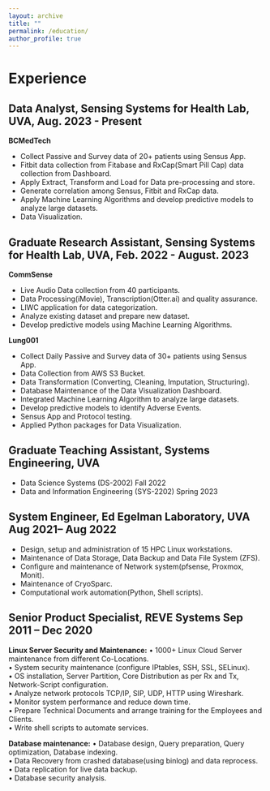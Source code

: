 ```yaml
---
layout: archive
title: ""
permalink: /education/
author_profile: true
---
```





# Experience

## **Data Analyst, Sensing Systems for Health Lab, UVA**,        Aug. 2023 - Present  

**BCMedTech**  
- Collect Passive and Survey data of 20+ patients using Sensus App.  
- Fitbit data collection from Fitabase and RxCap(Smart Pill Cap) data collection from Dashboard.  
- Apply Extract, Transform and Load for Data pre-processing and store.  
- Generate correlation among Sensus, Fitbit and RxCap data.  
- Apply Machine Learning Algorithms and develop predictive models to analyze large datasets.  
- Data Visualization.  


## **Graduate Research Assistant, Sensing Systems for Health Lab, UVA**,       Feb. 2022 - August. 2023  

**CommSense** 
- Live Audio Data collection from 40 participants.
- Data Processing(iMovie), Transcription(Otter.ai) and quality assurance.
- LIWC application for data categorization.
- Analyze existing dataset and prepare new dataset.
- Develop predictive models using Machine Learning Algorithms.

**Lung001**
- Collect Daily Passive and Survey data of 30+ patients using Sensus App.
- Data Collection from AWS S3 Bucket.
- Data Transformation (Converting, Cleaning, Imputation, Structuring).
- Database Maintenance of the Data Visualization Dashboard.
- Integrated Machine Learning Algorithm to analyze large datasets.
- Develop predictive models to identify Adverse Events.
- Sensus App and Protocol testing.
- Applied Python packages for Data Visualization.





## **Graduate Teaching Assistant, Systems Engineering, UVA**  
- Data Science Systems (DS-2002)        Fall 2022
- Data and Information Engineering (SYS-2202)      Spring 2023
 

## **System Engineer, Ed Egelman Laboratory, UVA**      Aug 2021– Aug 2022  
- Design, setup and administration of 15 HPC Linux workstations.
- Maintenance of Data Storage, Data Backup and Data File System (ZFS).
- Configure and maintenance of Network system(pfsense, Proxmox, Monit).
- Maintenance of CryoSparc.
- Computational work automation(Python, Shell scripts).


## **Senior Product Specialist, REVE Systems**         Sep 2011 – Dec 2020
**Linux Server Security and Maintenance:**
• 1000+ Linux Cloud Server maintenance from different Co-Locations.  
• System security maintenance (configure IPtables, SSH, SSL, SELinux).  
• OS installation, Server Partition, Core Distribution as per Rx and Tx, Network-Script configuration.  
• Analyze network protocols TCP/IP, SIP, UDP, HTTP using Wireshark.  
• Monitor system performance and reduce down time.  
• Prepare Technical Documents and arrange training for the Employees and Clients.  
• Write shell scripts to automate services.  

**Database maintenance:**
• Database design, Query preparation, Query optimization, Database indexing.  
• Data Recovery from crashed database(using binlog) and data reprocess.  
• Data replication for live data backup.  
• Database security analysis.  

